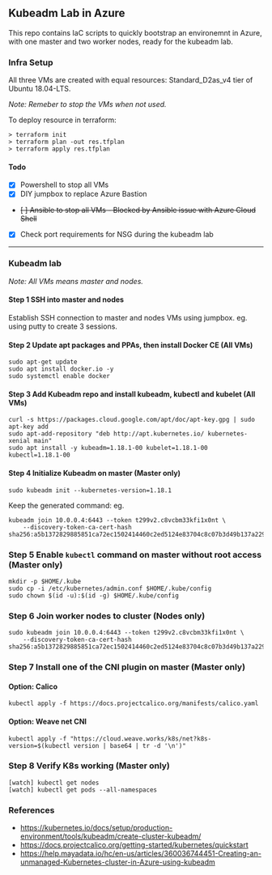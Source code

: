 ## Kubeadm Lab in Azure
This repo contains IaC scripts to quickly bootstrap an environemnt in Azure, with one master and two worker nodes, ready for the kubeadm lab. 

###  Infra Setup
All three VMs are created with equal resources: Standard_D2as_v4 tier of Ubuntu 18.04-LTS.  

*Note: Remeber to stop the VMs when not used.*

To deploy resource in terraform:
```
> terraform init
> terraform plan -out res.tfplan
> terraform apply res.tfplan
```

#### Todo
- [x] Powershell to stop all VMs
- [x] DIY jumpbox to replace Azure Bastion
- ~~[ ] Ansible to stop all VMs - Blocked by Ansible issue with Azure Cloud Shell~~
- [x] Check port requirements for NSG during the kubeadm lab

---

### Kubeadm lab
*Note: All VMs means master and nodes.*
#### Step 1 SSH into master and nodes
Establish SSH connection to master and nodes VMs using jumpbox. eg. using putty to create 3 sessions.

#### Step 2 Update apt packages and PPAs, then install Docker CE (All VMs)
```
sudo apt-get update
sudo apt install docker.io -y
sudo systemctl enable docker
```

#### Step 3 Add Kubeadm repo and install kubeadm, kubectl and kubelet (All VMs)
```
curl -s https://packages.cloud.google.com/apt/doc/apt-key.gpg | sudo apt-key add
sudo apt-add-repository "deb http://apt.kubernetes.io/ kubernetes-xenial main"
sudo apt install -y kubeadm=1.18.1-00 kubelet=1.18.1-00 kubectl=1.18.1-00
```

#### Step 4 Initialize Kubeadm on master (Master only)
```
sudo kubeadm init --kubernetes-version=1.18.1
```
Keep the generated command: eg.
```
kubeadm join 10.0.0.4:6443 --token t299v2.c8vcbm33kfi1x0nt \
    --discovery-token-ca-cert-hash sha256:a5b1372829885851ca72ec1502414460c2ed5124e83704c8c07b3d49b137a229
```

### Step 5 Enable `kubectl` command on master without root access (Master only)
```
mkdir -p $HOME/.kube
sudo cp -i /etc/kubernetes/admin.conf $HOME/.kube/config
sudo chown $(id -u):$(id -g) $HOME/.kube/config
```

### Step 6 Join worker nodes to cluster (Nodes only)
```
sudo kubeadm join 10.0.0.4:6443 --token t299v2.c8vcbm33kfi1x0nt \
    --discovery-token-ca-cert-hash sha256:a5b1372829885851ca72ec1502414460c2ed5124e83704c8c07b3d49b137a229
```

### Step 7 Install one of the CNI plugin on master (Master only)
#### Option: Calico
```
kubectl apply -f https://docs.projectcalico.org/manifests/calico.yaml
```
#### Option: Weave net CNI
```
kubectl apply -f "https://cloud.weave.works/k8s/net?k8s-version=$(kubectl version | base64 | tr -d '\n')"
```

### Step 8 Verify K8s working (Master only)
```
[watch] kubectl get nodes
[watch] kubectl get pods --all-namespaces
```

### References
- https://kubernetes.io/docs/setup/production-environment/tools/kubeadm/create-cluster-kubeadm/
- https://docs.projectcalico.org/getting-started/kubernetes/quickstart
- https://help.mayadata.io/hc/en-us/articles/360036744451-Creating-an-unmanaged-Kubernetes-cluster-in-Azure-using-kubeadm